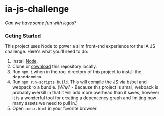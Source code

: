 # ia-js-challenge
*Can we have some fun with logos?*

### Geting Started
This project uses Node to power a slim front-end experience for the IA JS challenge. Here's what you'll need to do:
1. Install [Node](https://nodejs.org/en/).
2. Clone or [download](https://github.com/tom-con/ia-js-challenge/archive/master.zip) this repository locally.
3. Run `npm i` when in the root directory of this project to install the dependencies.
4. Run `npm run-scripts build`. This will compile the JS via babel and webpack to a bundle. (*Why?* - Because this project is small, webpack is probably overkill in that it will add more overhead than it saves, however it is a wonderful tool for creating a dependency graph and limiting how many assets we need to pull in.)
5. Open `index.html` in your favorite browser.